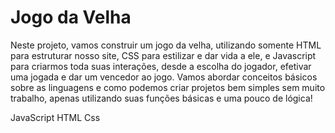 # Jogo da Velha

Neste projeto, vamos construir um jogo da velha, utilizando somente HTML para estruturar nosso site, 
CSS para estilizar e dar vida a ele, e Javascript para criarmos toda suas interações,
desde a escolha do jogador, efetivar uma jogada e dar um vencedor ao jogo.
Vamos abordar conceitos básicos sobre as linguagens e
como podemos criar projetos bem simples sem muito trabalho, 
apenas utilizando suas funções básicas e uma pouco de lógica!
 
JavaScript
HTML
Css
